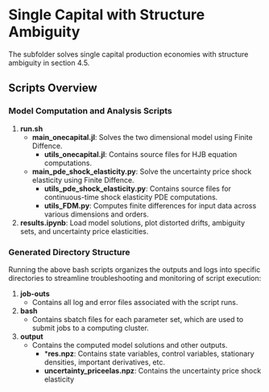 # Single Capital with Structure Ambiguity

The subfolder solves single capital production economies with structure ambiguity in section 4.5.

## Scripts Overview

### Model Computation and Analysis Scripts

1. **run.sh**
    - **main_onecapital.jl**: Solves the two dimensional model using Finite Diffence.
        - **utils_onecapital.jl**: Contains source files for HJB equation computations.
    - **main_pde_shock_elasticity.py**: Solve the uncertainty price shock elasticity using Finite Diffence.
        - **utils_pde_shock_elasticity.py**: Contains source files for continuous-time shock elasticity PDE computations.
        - **utils_FDM.py**: Computes finite differences for input data across various dimensions and orders.
2. **results.ipynb**: Load model solutions, plot distorted drifts, ambiguity sets, and uncertainty price elasticities.

### Generated Directory Structure

Running the above bash scripts organizes the outputs and logs into specific directories to streamline troubleshooting and monitoring of script execution:

1. **job-outs**
   - Contains all log and error files associated with the script runs.
2. **bash**
   - Contains sbatch files for each parameter set, which are used to submit jobs to a computing cluster.
3. **output**
   - Contains the computed model solutions and other outputs.
        - ***res.npz**: Contains state variables, control variables, stationary densities, important derivatives, etc.
        - **uncertainty_priceelas.npz**: Contains the uncertainty price shock elasticity